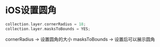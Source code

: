 # iOS设置圆角

``` objective-c
collection.layer.cornerRadius = 18;
collection.layer.masksToBounds = YES;
```

cornerRadius -> 设置圆角的大小
masksToBounds -> 设置后可以展示圆角